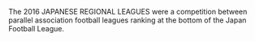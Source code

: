 The 2016 JAPANESE REGIONAL LEAGUES were a competition between parallel association football leagues ranking at the bottom of the Japan Football League.
